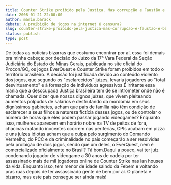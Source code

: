 ```yaml
---
title: Counter Strike proibido pela Justiça. Mas corrupção e Faustão e BBB na TV estão liberados à vontade!
date: 2008-01-21 22:00:00
author: mario.barack
debate: A proibição de jogos na internet é censura?
slug: counter-strike-proibido-pela-justica-mas-corrupcao-e-faustao-e-bbb-na-tv-estao-liberados-a-vontade
status: publish 
type: post
---
```


De todas as notícias bizarras que costumo encontrar por aí, essa foi demais pra minha cabeça: por decisão do Juízo da 17ª Vara Federal da Seção Judiciária do Estado de Minas Gerais, publicada no site oficial do Procon/GO, os jogos EverQuest e Counter Strike foram proibidos em todo o território brasileiro. A decisão foi justificada devido ao conteúdo violento dos jogos, que segundo os "esclarecidos" juízes, levaria jogadores ao "total desvirtuamento" e à formação de indivíduos agressivos.É irritante essa mania que a desocupada Justiça brasileira tem de se intrometer onde não é chamada. Quer dizer que nossos dignos juízes, que vivem pleiteando aumentos polpudos de salários e desfrutando da mordomia em seus digníssimos gabinetes, acham que pais de família não têm condição de esclarecer a seus filhos a natureza fictícia desses jogos, ou de controlar o número de horas que eles podem passar jogando videogames? Enquanto isso, mulheres aparecem em horário nobre na TV de peitos de fora, chacinas matando inocentes ocorrem nas periferias, CPIs acabam em pizza e uns juízes idiotas acham que a culpa pelo surgimento do Comando Vermelho, do PCC e da criminalidade no país começarão a ser resolvidas pela proibição de dois jogos, sendo que um deles, o EverQuest, nem é comercializado oficialmente no Brasil? Tá bom.Daqui a pouco, vai ter juiz condenando jogador de videogame a 30 anos de cadeia por ter assassinado mais de mil jogadores online de Counter Strike nas lan houses da vida. Enquanto isso, tem menor de idade saindo da Febem e voltando pras ruas depois de ter assassinado gente de bem por aí. O planeta é bizarro, mas este país consegue ser ainda mais!
